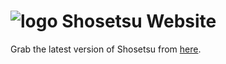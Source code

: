 # ![logo](https://github.com/shosetsuorg/shosetsu/blob/development/android/src/main/res/mipmap-hdpi/ic_launcher.png) Shosetsu Website

Grab the latest version of Shosetsu from [here](https://github.com/ShosetsuOrg/shosetsu-preview/releases/latest).
